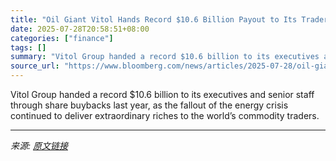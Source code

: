 ```yaml
---
title: "Oil Giant Vitol Hands Record $10.6 Billion Payout to Its Traders"
date: 2025-07-28T20:58:51+08:00
categories: ["finance"]
tags: []
summary: "Vitol Group handed a record $10.6 billion to its executives and senior staff through share buybacks last year, as the fallout of the energy crisis continued to deliver extraordinary riches to the worl"
source_url: "https://www.bloomberg.com/news/articles/2025-07-28/oil-giant-vitol-hands-record-10-6-billion-payout-to-its-traders"
---
```


Vitol Group handed a record $10.6 billion to its executives and senior staff through share buybacks last year, as the fallout of the energy crisis continued to deliver extraordinary riches to the world’s commodity traders.

---

*来源: [原文链接](https://www.bloomberg.com/news/articles/2025-07-28/oil-giant-vitol-hands-record-10-6-billion-payout-to-its-traders)*
